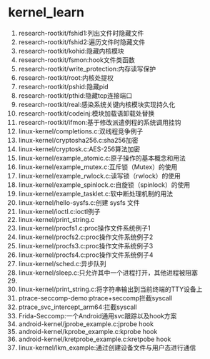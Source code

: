 # kernel_learn

1. research-rootkit/fshid1:列出文件时隐藏文件
2. research-rootkit/fshid2:遍历文件时隐藏文件
3. research-rootkit/kohid:隐藏内核模块
4. research-rootkit/fsmon:hook文件类函数
5. research-rootkit/write_protection:内存读写保护
6. research-rootkit/root:内核处提权
7. research-rootkit/pshid:隐藏pid
8. research-rootkit/pthid:隐藏tcp连接端口
9. research-rootkit/real:感染系统关键内核模块实现持久化
10. research-rootkit/codeinj:模块加载语卸载处替换
11. research-rootkit/ifmon:基于修改派遣例程的系统调用挂钩
12. linux-kernel/completions.c:双线程竞争例子
13. linux-kernel/cryptosha256.c:sha256加密
14. linux-kernel/cryptosk.c:AES-256算法加密
15. linux-kernel/example_atomic.c:原子操作的基本概念和用法
16. linux-kernel/example_mutex.c:互斥锁（Mutex）的使用
17. linux-kernel/example_rwlock.c:读写锁（rwlock）的使用
18. linux-kernel/example_spinlock.c:自旋锁（spinlock）的使用
19. linux-kernel/example_tasklet.c:软中断处理机制的用法
20. linux-kernel/hello-sysfs.c:创建 sysfs 文件
21. linux-kernel/ioctl.c:ioctl例子
22. linux-kernel/print_string.c
23. linux-kernel/procfs1.c:proc操作文件系统例子1
24. linux-kernel/procfs2.c:proc操作文件系统例子2
25. linux-kernel/procfs3.c:proc操作文件系统例子3
26. linux-kernel/procfs4.c:proc操作文件系统例子4
27. linux-kernel/sched.c:异步队列
28. linux-kernel/sleep.c:只允许其中一个进程打开，其他进程被阻塞
29. 
30. linux-kernel/print_string.c:将字符串输出到当前终端的TTY设备上
31. ptrace-seccomp-demo:ptrace+seccomp拦截syscall
32. ptrace_svc_intercept_arm64:拦截syscall
33. Frida-Seccomp:一个Android通用svc跟踪以及hook方案
34. android-kernel/jprobe_example.c:jprobe hook
35. android-kernel/kprobe_example.c:kprobe hook
36. android-kernel/kretprobe_example.c:kretpobe hook
37. linux-kernel/lkm_example:通过创建设备文件与用户态进行通信